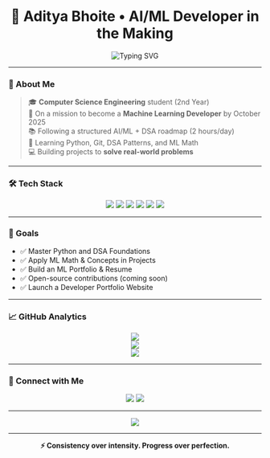 <h1 align="center">🖤 Aditya Bhoite • AI/ML Developer in the Making</h1>

<p align="center">
  <img src="https://readme-typing-svg.demolab.com?font=Fira+Code&weight=500&pause=1000&color=00FFD5&center=true&vCenter=true&width=1000&lines=CS+Engineering+Student+%F0%9F%93%9A;Future+ML+Engineer+%F0%9F%92%BB;Learning+Every+Single+Day+%F0%9F%93%9A;2+Hours+a+Day+Consistency+%E2%9A%94%EF%B8%8F;Projects%2C+DSA%2C+AI+%2B+Math+%3D+Goals+%F0%9F%94%AC" alt="Typing SVG" />
</p>

---

### 🧠 About Me

> 🎓 **Computer Science Engineering** student (2nd Year)  
> 🚀 On a mission to become a **Machine Learning Developer** by October 2025  
> 📚 Following a structured AI/ML + DSA roadmap (2 hours/day)  
> 🌱 Learning Python, Git, DSA Patterns, and ML Math  
> 💻 Building projects to **solve real-world problems**

---

### 🛠️ Tech Stack

<p align="center">
  <img src="https://img.shields.io/badge/Python-101010?style=for-the-badge&logo=python&logoColor=ffdd54" />
  <img src="https://img.shields.io/badge/C/C++-101010?style=for-the-badge&logo=c%2B%2B&logoColor=white" />
  <img src="https://img.shields.io/badge/Git-101010?style=for-the-badge&logo=git&logoColor=F1502F" />
  <img src="https://img.shields.io/badge/GitHub-101010?style=for-the-badge&logo=github&logoColor=white" />
  <img src="https://img.shields.io/badge/VS%20Code-101010?style=for-the-badge&logo=visual-studio-code&logoColor=007ACC" />
  <img src="https://img.shields.io/badge/Jupyter-101010?style=for-the-badge&logo=jupyter&logoColor=F37626" />
</p>

---

### 🎯 Goals

- ✅ Master Python and DSA Foundations  
- ✅ Apply ML Math & Concepts in Projects  
- ✅ Build an ML Portfolio & Resume  
- ✅ Open-source contributions (coming soon)  
- ✅ Launch a Developer Portfolio Website

---

### 📈 GitHub Analytics

<p align="center">
  <img src="https://github-readme-stats.vercel.app/api?username=FlameBLIZZard&show_icons=true&theme=tokyonight&hide_title=true&hide_border=true&count_private=true" />
  <br/>
  <img src="https://github-readme-streak-stats.herokuapp.com?user=FlameBLIZZard&theme=tokyonight&hide_border=true" />
  <br/>
  <img src="https://github-readme-stats.vercel.app/api/top-langs/?username=FlameBLIZZard&layout=compact&theme=tokyonight&hide_border=true" />
</p>

---

### 🔗 Connect with Me

<p align="center">
  <a href="mailto:bhoiteadityagirish@gmail.com"><img src="https://img.shields.io/badge/Gmail-101010?style=for-the-badge&logo=gmail&logoColor=D14836"/></a>
  <a href="https://github.com/FlameBLIZZard"><img src="https://img.shields.io/badge/GitHub_Profile-101010?style=for-the-badge&logo=github&logoColor=white"/></a>
</p>

---

<p align="center">
  <img src="https://quotes-github-readme.vercel.app/api?type=horizontal&theme=dark" />
</p>

---

<p align="center"><b>⚡ Consistency over intensity. Progress over perfection.</b></p>
